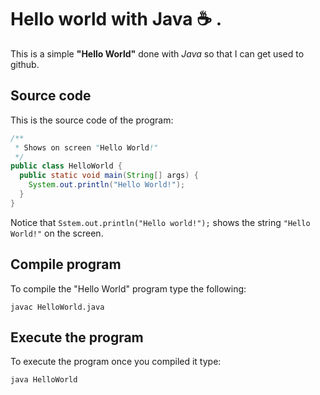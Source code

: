 # Hello world with Java :coffee: .
This is a simple **"Hello World"** done with *Java* so that I can get used to github.

## Source code

This is the source code of the program:
```java
/**
 * Shows on screen "Hello World!"
 */
public class HelloWorld { 
  public static void main(String[] args) {
    System.out.println("Hello World!");
  }
}
```

Notice that `Sstem.out.println("Hello world!");`
shows the string `"Hello World!"` on the screen.

## Compile program

To compile the "Hello World" program type the following: 
```console
javac HelloWorld.java
```

## Execute the program

To execute the program once you compiled it type:

```console
java HelloWorld
```
